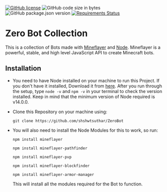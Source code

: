 [![GitHub license](https://img.shields.io/github/license/shshwtsuthar/SpeedBot)](https://github.com/shshwtsuthar/SpeedBot/blob/main/LICENSE) ![GitHub code size in bytes](https://img.shields.io/github/languages/code-size/shshwtsuthar/ZeroBot) ![GitHub package.json version](https://img.shields.io/github/package-json/v/shshwtsuthar/ZeroBot?color=orange) [![Requirements Status](https://requires.io/github/shshwtsuthar/ZeroBot/requirements.svg?branch=main)](https://requires.io/github/shshwtsuthar/ZeroBot/requirements/?branch=main)
# Zero Bot Collection
This is a collection of Bots made with [Mineflayer](https://github.com/PrismarineJS/mineflayer) and [Node](https://nodejs.org). Mineflayer is a powerful, stable, and high level JavaScript API to create Minecraft bots.

## Installation
- You need to have Node installed on your machine to run this Project. If you don't have it installed, Download it from [here](https://nodejs.org/en/download/). After you run through the setup, type ```node -v``` and ```npm -v``` in your terminal to check the version installed. Keep in mind that the minimum version of Node required is v14.0.0.
- Clone this Repository on your machine using:

    ```git clone https://github.com/shshwtsuthar/ZeroBot```
- You will also need to install the Node Modules for this to work, so run:

    ```npm install mineflayer```

    ```npm install mineflayer-pathfinder```

    ```npm install mineflayer-pvp```

    ```npm install mineflayer-blockfinder```

    ```npm install mineflayer-armor-manager```

    This will install all the modules required for the Bot to function.
